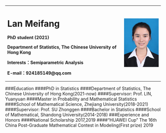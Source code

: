 <table border="0">
  <tr>
    <td width="75%">
      <h1>Lan Meifang</h1>
      <p><b>PhD student (2021)</b></p>
      <p><b>Department of Statistics, The Chinese University of Hong Kong</b></p>
      <p><b>Interests：Semiparametric Analysis</b></p>
      <p><b>E-mail：924185149@qq.com</b></p>      
    </td>
    <td width="25%">
      <img src="/zhengjianzhao.JPG" width="100%">  
    </td>
  </tr>
 </table>
###Education 
####PhD in Statistics 
####Department of Statistics, The Chinese University of Hong Kong(2021-now) 
####Supervisor: Prof. LIN, Yuanyuan
####Master in Probability and Mathematical Statistics 
####School of Mathematical Science, Zhejiang University(2018-2021) 
####Supervisor: Prof. SU Zhonggen
####Bachelor in Statistics 
####School of Mathematical, Shandong University(2014-2018)
###Experience and Honors 
####National Scholarship  2017,2019 
####“HUAWEI Cup” The 16th China Post-Graduate Mathematical Contest in Modeling(First prize) 2019 
